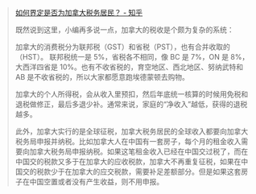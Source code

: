 > [如何界定是否为加拿大税务居民？ - 知乎](https://zhuanlan.zhihu.com/p/347676218)
> 
> 既然说到这里，小编再多说一点，加拿大的税收是个颇为复杂的系统：
> 
> 加拿大的消费税分为联邦税（GST）和省税（PST），也有合并收取的（HST）。
> 联邦税统一是 5%，省税各不相同，像 BC 是 7%，ON 是 8%，大西洋四省是 10%。也有不收省税的，育空地区、西北地区、努纳武特和 AB 是不收省税的，所以大家都愿意跑埃德蒙顿去购物。
> 
> 加拿大的个人所得税，会从收入里预扣，然后年底统一核算的时候用免税和退税做修正，最后多退少补。通常来说，家庭的“净收入”越低，获得的退税越多。
> 
> 此外，加拿大实行的是全球征税，加拿大税务居民的全球收入都要向加拿大税务局申报并纳税。比如加拿大人在中国有一套房子，每个月的租金收入需要向加拿大税务局申报纳税。如果这笔租金收入已经在中国交过税了，而在中国交的税款又多于在加拿大的应收税款，加拿大不再重复征税，如果在中国交的税款少于在加拿大的应交税款，需要补足差额部分。但是如果这套房子在中国空置或者没有产生收益，则不用申报。